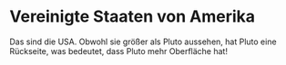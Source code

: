 # Vereinigte Staaten von Amerika

Das sind die USA. Obwohl sie größer als Pluto aussehen, hat Pluto eine
Rückseite, was bedeutet, dass Pluto mehr Oberfläche hat!

